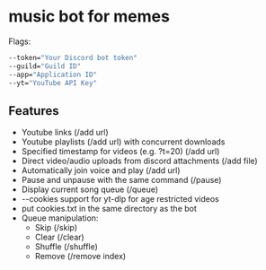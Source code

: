 # music bot for memes

Flags:

```cmd
--token="Your Discord bot token"
--guild="Guild ID"
--app="Application ID"
--yt="YouTube API Key"
```

## Features

* Youtube links (/add url)
* Youtube playlists (/add url) with concurrent downloads
* Specified timestamp for videos (e.g. ?t=20) (/add url)
* Direct video/audio uploads from discord attachments (/add file)
* Automatically join voice and play (/add url)
* Pause and unpause with the same command (/pause)
* Display current song queue (/queue)
* --cookies support for yt-dlp for age restricted videos
 * put cookies.txt in the same directory as the bot
* Queue manipulation:
  * Skip (/skip)
  * Clear (/clear)
  * Shuffle (/shuffle)
  * Remove (/remove index)
